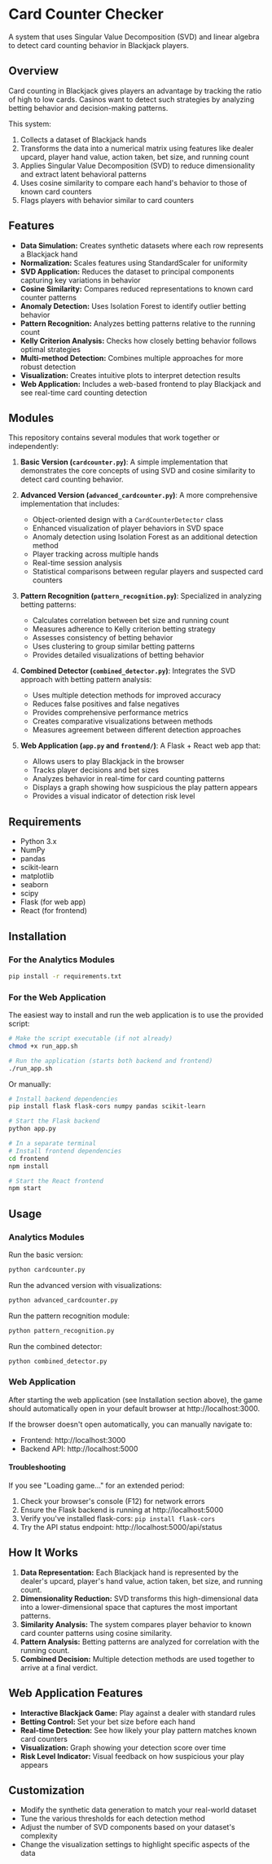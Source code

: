 # Card Counter Checker

A system that uses Singular Value Decomposition (SVD) and linear algebra to detect card counting behavior in Blackjack players.

## Overview

Card counting in Blackjack gives players an advantage by tracking the ratio of high to low cards. Casinos want to detect such strategies by analyzing betting behavior and decision-making patterns.

This system:
1. Collects a dataset of Blackjack hands
2. Transforms the data into a numerical matrix using features like dealer upcard, player hand value, action taken, bet size, and running count
3. Applies Singular Value Decomposition (SVD) to reduce dimensionality and extract latent behavioral patterns
4. Uses cosine similarity to compare each hand's behavior to those of known card counters
5. Flags players with behavior similar to card counters

## Features

- **Data Simulation:** Creates synthetic datasets where each row represents a Blackjack hand
- **Normalization:** Scales features using StandardScaler for uniformity
- **SVD Application:** Reduces the dataset to principal components capturing key variations in behavior
- **Cosine Similarity:** Compares reduced representations to known card counter patterns
- **Anomaly Detection:** Uses Isolation Forest to identify outlier betting behavior
- **Pattern Recognition:** Analyzes betting patterns relative to the running count
- **Kelly Criterion Analysis:** Checks how closely betting behavior follows optimal strategies
- **Multi-method Detection:** Combines multiple approaches for more robust detection
- **Visualization:** Creates intuitive plots to interpret detection results
- **Web Application:** Includes a web-based frontend to play Blackjack and see real-time card counting detection

## Modules

This repository contains several modules that work together or independently:

1. **Basic Version (`cardcounter.py`)**: A simple implementation that demonstrates the core concepts of using SVD and cosine similarity to detect card counting behavior.

2. **Advanced Version (`advanced_cardcounter.py`)**: A more comprehensive implementation that includes:
   - Object-oriented design with a `CardCounterDetector` class
   - Enhanced visualization of player behaviors in SVD space
   - Anomaly detection using Isolation Forest as an additional detection method
   - Player tracking across multiple hands
   - Real-time session analysis
   - Statistical comparisons between regular players and suspected card counters

3. **Pattern Recognition (`pattern_recognition.py`)**: Specialized in analyzing betting patterns:
   - Calculates correlation between bet size and running count
   - Measures adherence to Kelly criterion betting strategy
   - Assesses consistency of betting behavior
   - Uses clustering to group similar betting patterns
   - Provides detailed visualizations of betting behavior

4. **Combined Detector (`combined_detector.py`)**: Integrates the SVD approach with betting pattern analysis:
   - Uses multiple detection methods for improved accuracy
   - Reduces false positives and false negatives
   - Provides comprehensive performance metrics
   - Creates comparative visualizations between methods
   - Measures agreement between different detection approaches

5. **Web Application (`app.py` and `frontend/`)**: A Flask + React web app that:
   - Allows users to play Blackjack in the browser
   - Tracks player decisions and bet sizes
   - Analyzes behavior in real-time for card counting patterns
   - Displays a graph showing how suspicious the play pattern appears
   - Provides a visual indicator of detection risk level

## Requirements

- Python 3.x
- NumPy
- pandas
- scikit-learn
- matplotlib
- seaborn
- scipy
- Flask (for web app)
- React (for frontend)

## Installation

### For the Analytics Modules

```bash
pip install -r requirements.txt
```

### For the Web Application

The easiest way to install and run the web application is to use the provided script:

```bash
# Make the script executable (if not already)
chmod +x run_app.sh

# Run the application (starts both backend and frontend)
./run_app.sh
```

Or manually:

```bash
# Install backend dependencies
pip install flask flask-cors numpy pandas scikit-learn

# Start the Flask backend
python app.py

# In a separate terminal
# Install frontend dependencies
cd frontend
npm install

# Start the React frontend
npm start
```

## Usage

### Analytics Modules

Run the basic version:

```bash
python cardcounter.py
```

Run the advanced version with visualizations:

```bash
python advanced_cardcounter.py
```

Run the pattern recognition module:

```bash
python pattern_recognition.py
```

Run the combined detector:

```bash
python combined_detector.py
```

### Web Application

After starting the web application (see Installation section above), the game should automatically open in your default browser at http://localhost:3000.

If the browser doesn't open automatically, you can manually navigate to:
- Frontend: http://localhost:3000
- Backend API: http://localhost:5000

#### Troubleshooting
If you see "Loading game..." for an extended period:
1. Check your browser's console (F12) for network errors
2. Ensure the Flask backend is running at http://localhost:5000
3. Verify you've installed flask-cors: `pip install flask-cors`
4. Try the API status endpoint: http://localhost:5000/api/status

## How It Works

1. **Data Representation:** Each Blackjack hand is represented by the dealer's upcard, player's hand value, action taken, bet size, and running count.
2. **Dimensionality Reduction:** SVD transforms this high-dimensional data into a lower-dimensional space that captures the most important patterns.
3. **Similarity Analysis:** The system compares player behavior to known card counter patterns using cosine similarity.
4. **Pattern Analysis:** Betting patterns are analyzed for correlation with the running count.
5. **Combined Decision:** Multiple detection methods are used together to arrive at a final verdict.

## Web Application Features

- **Interactive Blackjack Game:** Play against a dealer with standard rules
- **Betting Control:** Set your bet size before each hand
- **Real-time Detection:** See how likely your play pattern matches known card counters
- **Visualization:** Graph showing your detection score over time
- **Risk Level Indicator:** Visual feedback on how suspicious your play appears

## Customization

- Modify the synthetic data generation to match your real-world dataset
- Tune the various thresholds for each detection method
- Adjust the number of SVD components based on your dataset's complexity
- Change the visualization settings to highlight specific aspects of the data 